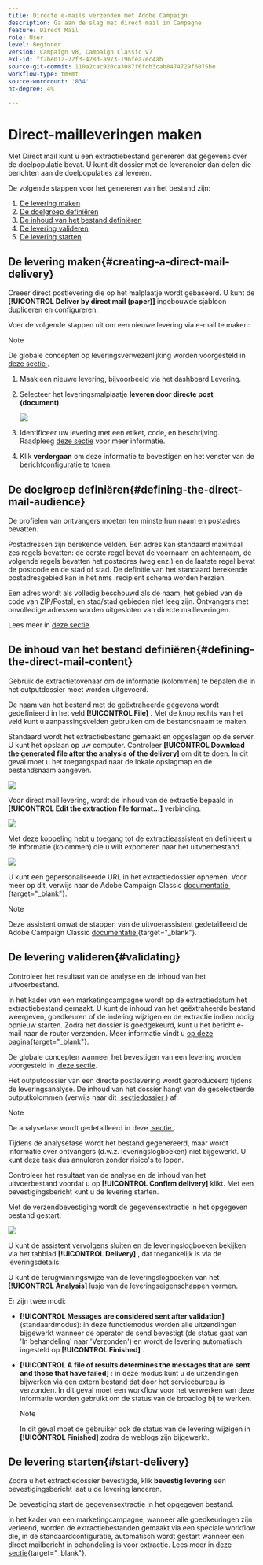 ```yaml
---
title: Directe e-mails verzenden met Adobe Campaign
description: Ga aan de slag met direct mail in Campagne
feature: Direct Mail
role: User
level: Beginner
version: Campaign v8, Campaign Classic v7
exl-id: ff2be012-72f3-428d-a973-196fea7ec4ab
source-git-commit: 110a2cac920ca3087f6fcb3cab8474729f6075be
workflow-type: tm+mt
source-wordcount: '834'
ht-degree: 4%

---
```


# Direct-mailleveringen maken

Met Direct mail kunt u een extractiebestand genereren dat gegevens over de doelpopulatie bevat. U kunt dit dossier met de leverancier dan delen die berichten aan de doelpopulaties zal leveren.

De volgende stappen voor het genereren van het bestand zijn:

1. [De levering maken](#creating-a-direct-mail-delivery)
1. [De doelgroep definiëren](#defining-the-direct-mail-audience)
1. [De inhoud van het bestand definiëren](#defining-the-direct-mail-content)
1. [De levering valideren](#validating)
1. [De levering starten](#start-delivery)

## De levering maken{#creating-a-direct-mail-delivery}

Creeer direct postlevering die op het malplaatje wordt gebaseerd. U kunt de **[!UICONTROL Deliver by direct mail (paper)]** ingebouwde sjabloon dupliceren en configureren.

Voer de volgende stappen uit om een nieuwe levering via e-mail te maken:

>[!NOTE]
>
>De globale concepten op leveringsverwezenlijking worden voorgesteld in [&#x200B; deze sectie &#x200B;](../start/create-message.md).

1. Maak een nieuwe levering, bijvoorbeeld via het dashboard Levering.
1. Selecteer het leveringsmalplaatje **leveren door directe post (document)**.

   ![](assets/direct_mail.png)

1. Identificeer uw levering met een etiket, code, en beschrijving. Raadpleeg [deze sectie](../start/create-message.md#create-the-delivery) voor meer informatie.
1. Klik **verdergaan** om deze informatie te bevestigen en het venster van de berichtconfiguratie te tonen.

## De doelgroep definiëren{#defining-the-direct-mail-audience}

De profielen van ontvangers moeten ten minste hun naam en postadres bevatten.

Postadressen zijn berekende velden. Een adres kan standaard maximaal zes regels bevatten: de eerste regel bevat de voornaam en achternaam, de volgende regels bevatten het postadres (weg enz.) en de laatste regel bevat de postcode en de stad of stad. De definitie van het standaard berekende postadresgebied kan in het nms :recipient schema worden herzien.

Een adres wordt als volledig beschouwd als de naam, het gebied van de code van ZIP/Postal, en stad/stad gebieden niet leeg zijn. Ontvangers met onvolledige adressen worden uitgesloten van directe mailleveringen.

Lees meer in [deze sectie](../start/create-message.md#target-population).

## De inhoud van het bestand definiëren{#defining-the-direct-mail-content}

Gebruik de extractietovenaar om de informatie (kolommen) te bepalen die in het outputdossier moet worden uitgevoerd.

De naam van het bestand met de geëxtraheerde gegevens wordt gedefinieerd in het veld **[!UICONTROL File]** . Met de knop rechts van het veld kunt u aanpassingsvelden gebruiken om de bestandsnaam te maken.

Standaard wordt het extractiebestand gemaakt en opgeslagen op de server. U kunt het opslaan op uw computer. Controleer **[!UICONTROL Download the generated file after the analysis of the delivery]** om dit te doen. In dit geval moet u het toegangspad naar de lokale opslagmap en de bestandsnaam aangeven.

![](assets/s_ncs_user_mail_delivery_local_file.png)

Voor direct mail levering, wordt de inhoud van de extractie bepaald in **[!UICONTROL Edit the extraction file format...]** verbinding.

![](assets/s_ncs_user_mail_delivery_format_link.png)

Met deze koppeling hebt u toegang tot de extractieassistent en definieert u de informatie (kolommen) die u wilt exporteren naar het uitvoerbestand.

![](assets/s_ncs_user_mail_delivery_format_wz.png)

U kunt een gepersonaliseerde URL in het extractiedossier opnemen. Voor meer op dit, verwijs naar de Adobe Campaign Classic [&#x200B; documentatie &#x200B;](https://experienceleague.adobe.com/docs/campaign-classic/using/designing-content/web-forms/publishing-a-web-form.html?lang=nl-NL){target="_blank"}.

>[!NOTE]
>
>Deze assistent omvat de stappen van de uitvoerassistent gedetailleerd de Adobe Campaign Classic [&#x200B; documentatie &#x200B;](https://experienceleague.adobe.com/docs/campaign-classic/using/getting-started/importing-and-exporting-data/generic-imports-exports/executing-export-jobs.html?lang=nl-NL){target="_blank"}.

## De levering valideren{#validating}

Controleer het resultaat van de analyse en de inhoud van het uitvoerbestand.

In het kader van een marketingcampagne wordt op de extractiedatum het extractiebestand gemaakt. U kunt de inhoud van het geëxtraheerde bestand weergeven, goedkeuren of de indeling wijzigen en de extractie indien nodig opnieuw starten. Zodra het dossier is goedgekeurd, kunt u het bericht e-mail naar de router verzenden. Meer informatie vindt u [op deze pagina](https://experienceleague.adobe.com/docs/campaign/automation/campaign-orchestration/marketing-campaign-approval.html?lang=nl-NL){target="_blank"}.

De globale concepten wanneer het bevestigen van een levering worden voorgesteld in [&#x200B; deze sectie &#x200B;](../start/create-message.md#validate-the-delivery).

Het outputdossier van een directe postlevering wordt geproduceerd tijdens de leveringsanalyse. De inhoud van het dossier hangt van de geselecteerde outputkolommen (verwijs naar dit [&#x200B; sectiedossier &#x200B;](#defining-the-direct-mail-content)) af.

>[!NOTE]
>
>De analysefase wordt gedetailleerd in deze [&#x200B; sectie &#x200B;](delivery-analysis.md).

Tijdens de analysefase wordt het bestand gegenereerd, maar wordt informatie over ontvangers (d.w.z. leveringslogboeken) niet bijgewerkt. U kunt deze taak dus annuleren zonder risico&#39;s te lopen.

Controleer het resultaat van de analyse en de inhoud van het uitvoerbestand voordat u op **[!UICONTROL Confirm delivery]** klikt. Met een bevestigingsbericht kunt u de levering starten.

Met de verzendbevestiging wordt de gegevensextractie in het opgegeven bestand gestart.

![](assets/s_ncs_user_postal_del_send_confirm_postal.png)

U kunt de assistent vervolgens sluiten en de leveringslogboeken bekijken via het tabblad **[!UICONTROL Delivery]** , dat toegankelijk is via de leveringsdetails.

U kunt de terugwinningswijze van de leveringslogboeken van het **[!UICONTROL Analysis]** lusje van de leveringseigenschappen vormen.

Er zijn twee modi:

* **[!UICONTROL Messages are considered sent after validation]** (standaardmodus): in deze functiemodus worden alle uitzendingen bijgewerkt wanneer de operator de send bevestigt (de status gaat van &#39;In behandeling&#39; naar &#39;Verzonden&#39;) en wordt de levering automatisch ingesteld op **[!UICONTROL Finished]** .
* **[!UICONTROL A file of results determines the messages that are sent and those that have failed]** : in deze modus kunt u de uitzendingen bijwerken via een extern bestand dat door het servicebureau is verzonden. In dit geval moet een workflow voor het verwerken van deze informatie worden gebruikt om de status van de broadlog bij te werken.

  >[!NOTE]
  >
  >In dit geval moet de gebruiker ook de status van de levering wijzigen in **[!UICONTROL Finished]** zodra de weblogs zijn bijgewerkt.

## De levering starten{#start-delivery}

Zodra u het extractiedossier bevestigde, klik **bevestig levering** een bevestigingsbericht laat u de levering lanceren.

De bevestiging start de gegevensextractie in het opgegeven bestand.

In het kader van een marketingcampagne, wanneer alle goedkeuringen zijn verleend, worden de extractiebestanden gemaakt via een speciale workflow die, in de standaardconfiguratie, automatisch wordt gestart wanneer een direct mailbericht in behandeling is voor extractie. Lees meer in [deze sectie](https://experienceleague.adobe.com/docs/campaign/automation/campaign-orchestration/marketing-campaign-deliveries.html?lang=nl-NL){target="_blank"}.
